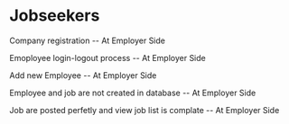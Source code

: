 # Jobseekers

Company registration -- At Employer Side

Emoployee login-logout process -- At Employer Side

Add new Employee -- At Employer Side

Employee and job are not created in database -- At Employer Side

Job are posted perfetly and view job list is complate -- At Employer Side
